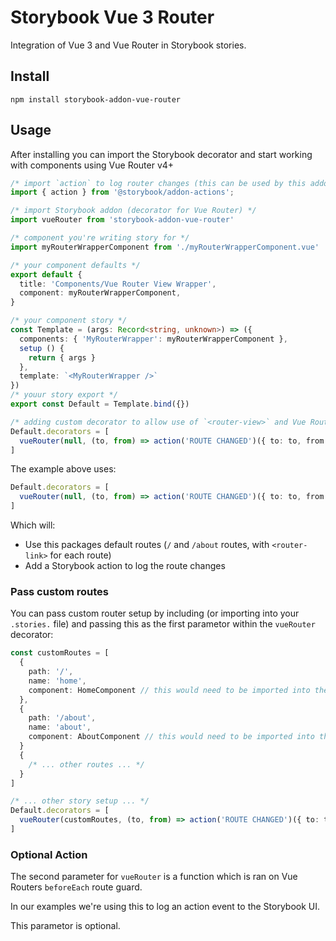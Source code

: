 # Storybook Vue 3 Router

Integration of Vue 3 and Vue Router in Storybook stories.

## Install
`npm install storybook-addon-vue-router`

## Usage
After installing you can import the Storybook decorator and start working with components using Vue Router v4+
```ts
/* import `action` to log router changes (this can be used by this addon to log router events) */
import { action } from '@storybook/addon-actions';

/* import Storybook addon (decorator for Vue Router) */
import vueRouter from 'storybook-addon-vue-router'

/* component you're writing story for */
import myRouterWrapperComponent from './myRouterWrapperComponent.vue'

/* your component defaults */
export default {
  title: 'Components/Vue Router View Wrapper',
  component: myRouterWrapperComponent,
}

/* your component story */
const Template = (args: Record<string, unknown>) => ({
  components: { 'MyRouterWrapper': myRouterWrapperComponent },
  setup () {
    return { args }
  },
  template: `<MyRouterWrapper />`
})
/* youur story export */
export const Default = Template.bind({})

/* adding custom decorator to allow use of `<router-view>` and Vue Router 4+ */
Default.decorators = [
  vueRouter(null, (to, from) => action('ROUTE CHANGED')({ to: to, from: from }))
]
```

The example above uses:
```ts
Default.decorators = [
  vueRouter(null, (to, from) => action('ROUTE CHANGED')({ to: to, from: from }))
]
```

Which will:
- Use this packages default routes (`/` and `/about` routes, with `<router-link>` for each route)
- Add a Storybook action to log the route changes

### Pass custom routes
You can pass custom router setup by including (or importing into your `.stories.` file) and passing this as the first parametor within the `vueRouter` decorator:

```ts
const customRoutes = [
  {
    path: '/',
    name: 'home',
    component: HomeComponent // this would need to be imported into the `.stories` file
  },
  {
    path: '/about',
    name: 'about',
    component: AboutComponent // this would need to be imported into the `.stories` file
  }
  {
    /* ... other routes ... */
  }
]

/* ... other story setup ... */
Default.decorators = [
  vueRouter(customRoutes, (to, from) => action('ROUTE CHANGED')({ to: to, from: from }))
]
```

### Optional Action
The second parameter for `vueRouter` is a function which is ran on Vue Routers `beforeEach` route guard.

In our examples we're using this to log an action event to the Storybook UI.

This parametor is optional.